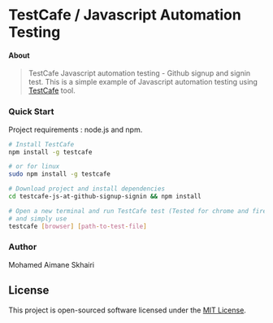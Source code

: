 # TestCafe / Javascript Automation Testing

#### About 
> TestCafe Javascript automation testing - Github signup and signin test.
> This is a simple example of Javascript automation testing using [TestCafe](https://devexpress.github.io/testcafe/) tool.

### Quick Start

Project requirements : node.js and npm.

``` bash
# Install TestCafe
npm install -g testcafe

# or for linux
sudo npm install -g testcafe

# Download project and install dependencies
cd testcafe-js-at-github-signup-signin && npm install

# Open a new terminal and run TestCafe test (Tested for chrome and firefox)
# and simply use
testcafe [browser] [path-to-test-file]
```

### Author

Mohamed Aimane Skhairi

## License

This project is open-sourced software licensed under the [MIT License](https://opensource.org/licenses/MIT).
